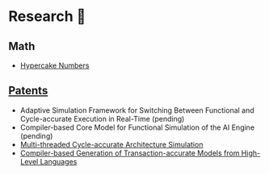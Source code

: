 # Research 🔬

## Math

- [Hypercake Numbers](hypercake-number)

## [Patents](https://patents.google.com/?inventor=Shantanu+Mishra)

- Adaptive Simulation Framework for Switching Between Functional and Cycle-accurate Execution in Real-Time (pending)
- Compiler-based Core Model for Functional Simulation of the AI Engine (pending)
- [Multi-threaded Cycle-accurate Architecture Simulation](https://patents.google.com/patent/US20240184616A1)
- [Compiler-based Generation of Transaction-accurate Models from High-Level Languages](https://patents.google.com/patent/US12032932B2)
